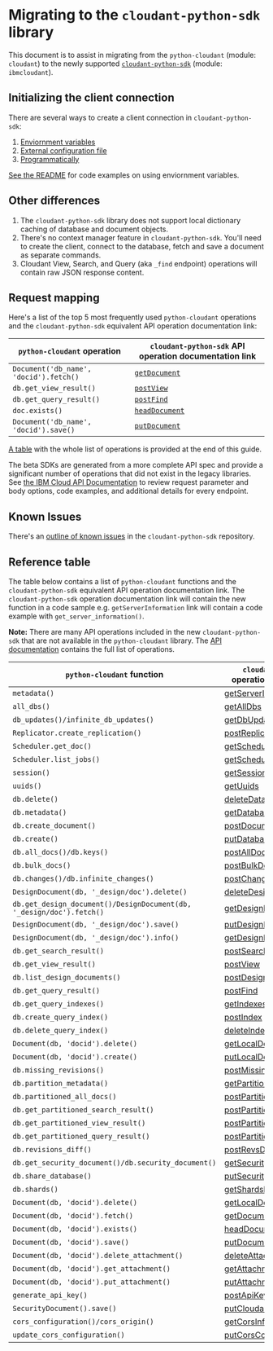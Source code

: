 # Migrating to the `cloudant-python-sdk` library 
This document is to assist in migrating from the `python-cloudant` (module: `cloudant`) to the newly supported [`cloudant-python-sdk`](https://github.com/IBM/cloudant-python-sdk) (module: `ibmcloudant`).

## Initializing the client connection
There are several ways to create a client connection in `cloudant-python-sdk`:
1. [Enviornment variables](https://github.com/IBM/cloudant-python-sdk#authentication-with-environment-variables)
2. [External configuration file](https://github.com/IBM/cloudant-python-sdk#authentication-with-external-configuration)
3. [Programmatically](https://github.com/IBM/cloudant-python-sdk#programmatic-authentication)

[See the README](https://github.com/IBM/cloudant-python-sdk#code-examples) for code examples on using enviornment variables.

## Other differences
1. The `cloudant-python-sdk` library does not support local dictionary caching of database and document objects.
1. There's no context manager feature in `cloudant-python-sdk`.  You'll need to create the client, connect to the database, fetch and save a document as separate commands.
1. Cloudant View, Search, and Query (aka `_find` endpoint) operations will contain raw JSON response content.  

## Request mapping
Here's a list of the top 5 most frequently used `python-cloudant` operations and the `cloudant-python-sdk` equivalent API operation documentation link:

| `python-cloudant` operation           | `cloudant-python-sdk` API operation documentation link |
|---------------------------------------|---------------------------------|
|`Document('db_name', 'docid').fetch()` |[`getDocument`](https://cloud.ibm.com/apidocs/cloudant?code=python#getdocument)|
|`db.get_view_result()`                 |[`postView`](https://cloud.ibm.com/apidocs/cloudant?code=python#postview)|
|`db.get_query_result()`                |[`postFind`](https://cloud.ibm.com/apidocs/cloudant?code=python#postfind)|
| `doc.exists()`                        |[`headDocument`](https://cloud.ibm.com/apidocs/cloudant?code=python#headdocument)|
|`Document('db_name', 'docid').save()`  |[`putDocument`](https://cloud.ibm.com/apidocs/cloudant?code=python#putdocument)|


[A table](#reference-table) with the whole list of operations is provided at the end of this guide.

The beta SDKs are generated from a more complete API spec and provide a significant number of operations that did not exist in the legacy libraries. See [the IBM Cloud API Documentation](https://cloud.ibm.com/apidocs/cloudant) to review request parameter and body options, code examples, and additional details for every endpoint.

## Known Issues
There's an [outline of known issues](https://github.com/IBM/cloudant-python-sdk/blob/master/KNOWN_ISSUES.md) in the `cloudant-python-sdk` repository.

## Reference table
The table below contains a list of `python-cloudant` functions and the `cloudant-python-sdk` equivalent API operation documentation link.  The `cloudant-python-sdk` operation documentation link will contain the new function in a code sample e.g. `getServerInformation` link will contain a code example with `get_server_information()`.

**Note:** There are many API operations included in the new `cloudant-python-sdk` that are not available in the `python-cloudant` library. The [API documentation](https://cloud.ibm.com/apidocs/cloudant?code=python) contains the full list of operations.

| `python-cloudant` function | `cloudant-python-sdk` API operation documentation link |
|-----------------|---------------------|
|`metadata()`|[getServerInformation](https://cloud.ibm.com/apidocs/cloudant?code=python#getserverinformation)|
|`all_dbs()`|[getAllDbs](https://cloud.ibm.com/apidocs/cloudant?code=python#getalldbs)|
|`db_updates()/infinite_db_updates()`|[getDbUpdates](https://cloud.ibm.com/apidocs/cloudant?code=python#getdbupdates)|
|`Replicator.create_replication()`|[postReplicate](https://cloud.ibm.com/apidocs/cloudant?code=python#postreplicate)|
|`Scheduler.get_doc()`|[getSchedulerDocument](https://cloud.ibm.com/apidocs/cloudant?code=python#getschedulerdocument)|
|`Scheduler.list_jobs()`|[getSchedulerJobs](https://cloud.ibm.com/apidocs/cloudant?code=python#getschedulerjobs)|
|`session()`|[getSessionInformation](https://cloud.ibm.com/apidocs/cloudant?code=python#getsessioninformation)|
|`uuids()`|[getUuids](https://cloud.ibm.com/apidocs/cloudant?code=python#getuuids)|
|`db.delete()`|[deleteDatabase](https://cloud.ibm.com/apidocs/cloudant?code=python#deletedatabase)|
|`db.metadata()`|[getDatabaseInformation](https://cloud.ibm.com/apidocs/cloudant?code=python#getdatabaseinformation)|
|`db.create_document()`|[postDocument](https://cloud.ibm.com/apidocs/cloudant?code=python#postdocument)|
|`db.create()`|[putDatabase](https://cloud.ibm.com/apidocs/cloudant?code=python#putdatabase)|
|`db.all_docs()/db.keys()`|[postAllDocs](https://cloud.ibm.com/apidocs/cloudant?code=python#postalldocs)|
|`db.bulk_docs()`|[postBulkDocs](https://cloud.ibm.com/apidocs/cloudant?code=python#postbulkdocs)|
|`db.changes()/db.infinite_changes()`|[postChanges](https://cloud.ibm.com/apidocs/cloudant?code=python#postchanges)|
|`DesignDocument(db, '_design/doc').delete()`|[deleteDesignDocument](https://cloud.ibm.com/apidocs/cloudant?code=python#deletedesigndocument)|
|`db.get_design_document()/DesignDocument(db, '_design/doc').fetch()`|[getDesignDocument](https://cloud.ibm.com/apidocs/cloudant?code=python#getdesigndocument)|
|`DesignDocument(db, '_design/doc').save()`|[putDesignDocument](https://cloud.ibm.com/apidocs/cloudant?code=python#putdesigndocument)|
|`DesignDocument(db, '_design/doc').info()`|[getDesignDocumentInformation](https://cloud.ibm.com/apidocs/cloudant?code=python#getdesigndocumentinformation)|
|`db.get_search_result()`|[postSearch](https://cloud.ibm.com/apidocs/cloudant?code=python#postsearch)|
|`db.get_view_result()`|[postView](https://cloud.ibm.com/apidocs/cloudant?code=python#postview)|
|`db.list_design_documents()`|[postDesignDocs](https://cloud.ibm.com/apidocs/cloudant?code=python#postdesigndocs)|
|`db.get_query_result()`|[postFind](https://cloud.ibm.com/apidocs/cloudant?code=python#postfind)|
|`db.get_query_indexes()`|[getIndexesInformation](https://cloud.ibm.com/apidocs/cloudant?code=python#getindexesinformation)|
|`db.create_query_index()`|[postIndex](https://cloud.ibm.com/apidocs/cloudant?code=python#postindex)|
|`db.delete_query_index()`|[deleteIndex](https://cloud.ibm.com/apidocs/cloudant?code=python#deleteindex)|
|`Document(db, 'docid').delete()`|[getLocalDocument](https://cloud.ibm.com/apidocs/cloudant?code=python#getlocaldocument)|
|`Document(db, 'docid').create()`|[putLocalDocument](https://cloud.ibm.com/apidocs/cloudant?code=python#putlocaldocument)|
|`db.missing_revisions()`|[postMissingRevs](https://cloud.ibm.com/apidocs/cloudant?code=python#postmissingrevs)|
|`db.partition_metadata()`|[getPartitionInformation](https://cloud.ibm.com/apidocs/cloudant?code=python#getpartitioninformation)|
|`db.partitioned_all_docs()`|[postPartitionAllDocs](https://cloud.ibm.com/apidocs/cloudant?code=python#postpartitionalldocs)|
|`db.get_partitioned_search_result()`|[postPartitionSearch](https://cloud.ibm.com/apidocs/cloudant?code=python#postpartitionsearch)|
|`db.get_partitioned_view_result()`|[postPartitionView](https://cloud.ibm.com/apidocs/cloudant?code=python#postpartitionview)|
|`db.get_partitioned_query_result()`|[postPartitionFind](https://cloud.ibm.com/apidocs/cloudant?code=python#postpartitionfind)|
|`db.revisions_diff()`|[postRevsDiff](https://cloud.ibm.com/apidocs/cloudant?code=python#postrevsdiff)|
|`db.get_security_document()/db.security_document()`|[getSecurity](https://cloud.ibm.com/apidocs/cloudant?code=python#getsecurity)|
|`db.share_database()`|[putSecurity](https://cloud.ibm.com/apidocs/cloudant?code=python#putsecurity)|
|`db.shards()`|[getShardsInformation](https://cloud.ibm.com/apidocs/cloudant?code=python#getshardsinformation)|
|`Document(db, 'docid').delete()`|[getLocalDocument](https://cloud.ibm.com/apidocs/cloudant?code=python#getlocaldocument)|
|`Document(db, 'docid').fetch()`|[getDocument](https://cloud.ibm.com/apidocs/cloudant?code=python#getdocument)|
|`Document(db, 'docid').exists()`|[headDocument](https://cloud.ibm.com/apidocs/cloudant?code=python#headdocument)|
|`Document(db, 'docid').save()`|[putDocument](https://cloud.ibm.com/apidocs/cloudant?code=python#putdocument)|
|`Document(db, 'docid').delete_attachment()`|[deleteAttachment](https://cloud.ibm.com/apidocs/cloudant?code=python#deleteattachment)|
|`Document(db, 'docid').get_attachment()`|[getAttachment](https://cloud.ibm.com/apidocs/cloudant?code=python#getattachment)|
|`Document(db, 'docid').put_attachment()`|[putAttachment](https://cloud.ibm.com/apidocs/cloudant?code=python#putattachment)|
|`generate_api_key()`|[postApiKeys](https://cloud.ibm.com/apidocs/cloudant?code=python#postapikeys)|
|`SecurityDocument().save()`|[putCloudantSecurityConfiguration](https://cloud.ibm.com/apidocs/cloudant?code=python#putcloudantsecurityconfiguration)|
|`cors_configuration()/cors_origin()`|[getCorsInformation](https://cloud.ibm.com/apidocs/cloudant?code=python#getcorsinformation)|
|`update_cors_configuration()`|[putCorsConfiguration](https://cloud.ibm.com/apidocs/cloudant?code=python#putcorsconfiguration)|
